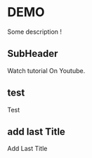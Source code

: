 # DEMO

Some description !

## SubHeader

Watch tutorial On Youtube.

## test

Test

## add last Title

Add Last Title
